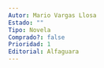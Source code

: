 ```yaml
---
Autor: Mario Vargas Llosa
Estado: ""
Tipo: Novela
Comprado?: false
Prioridad: 1
Editorial: Alfaguara
---
```


